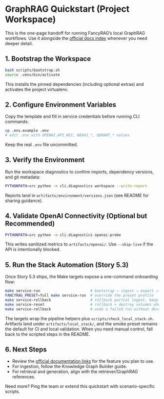 # GraphRAG Quickstart (Project Workspace)

This is the one-page handoff for running FancyRAG’s local GraphRAG workflows. Use it alongside the [official docs index](./OFFICIAL_LINKS.md) whenever you need deeper detail.

## 1. Bootstrap the Workspace
```bash
bash scripts/bootstrap.sh
source .venv/bin/activate
```
This installs the pinned dependencies (including optional extras) and activates the project virtualenv.

## 2. Configure Environment Variables
Copy the template and fill in service credentials before running CLI commands:
```bash
cp .env.example .env
# edit .env with OPENAI_API_KEY, NEO4J_*, QDRANT_* values
```
Keep the real `.env` file uncommitted.

## 3. Verify the Environment
Run the workspace diagnostics to confirm imports, dependency versions, and git metadata:
```bash
PYTHONPATH=src python -m cli.diagnostics workspace --write-report
```
Reports land in `artifacts/environment/versions.json` (see README for sharing guidance).

## 4. Validate OpenAI Connectivity (Optional but Recommended)
```bash
PYTHONPATH=src python -m cli.diagnostics openai-probe
```
This writes sanitized metrics to `artifacts/openai/`. Use `--skip-live` if the API is intentionally blocked.

## 5. Run the Stack Automation (Story 5.3)
Once Story 5.3 ships, the Make targets expose a one-command onboarding flow:

```bash
make service-run                       # bootstrap → ingest → export → eval → teardown
FANCYRAG_PRESET=full make service-run  # override the preset profile
make service-rollback                  # rollback partial ingest, keep volumes
make service-reset                     # rollback + destroy volumes when you need a clean slate
make service-rollback                  # undo a failed run without destroying volumes
```

The targets wrap the pipeline helpers plus `scripts/check_local_stack.sh`. Artifacts land under `artifacts/local_stack/`, and the smoke preset remains the default for CI and local validation. When you need manual control, fall back to the scripted steps in the README.

## 6. Next Steps
- Review the [official documentation links](./OFFICIAL_LINKS.md) for the feature you plan to use.
- For ingestion, follow the Knowledge Graph Builder guide.
- For retrieval and generation, align with the retriever/GraphRAG references.

Need more? Ping the team or extend this quickstart with scenario-specific scripts.
